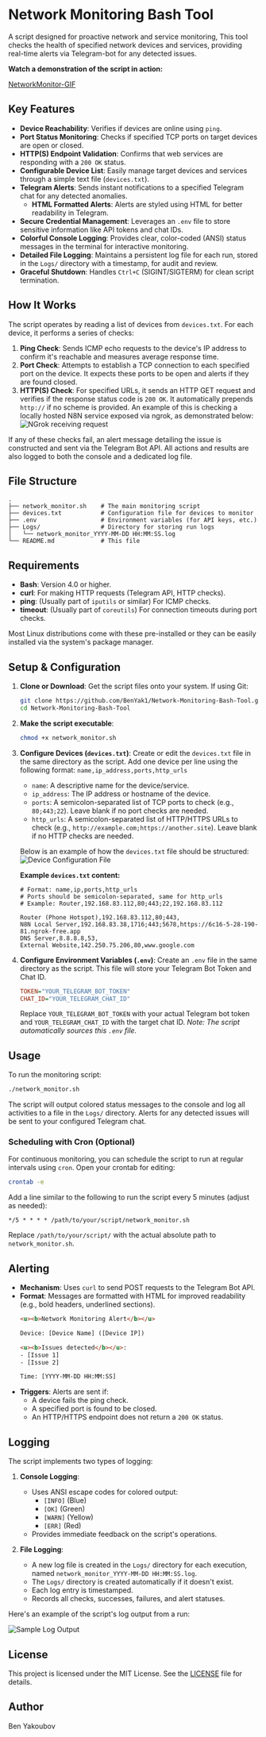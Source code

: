 # Network Monitoring Bash Tool

A script designed for proactive network and service monitoring, This tool checks the health of specified network devices and services, providing real-time alerts via Telegram-bot for any detected issues.

**Watch a demonstration of the script in action:**

[NetworkMonitor-GIF](https://github.com/BenYak1/network-monitoring-bash-tool/blob/main/assets/NetworkMonitor.gif)

## Key Features

-   **Device Reachability**: Verifies if devices are online using `ping`.
-   **Port Status Monitoring**: Checks if specified TCP ports on target devices are open or closed.
-   **HTTP(S) Endpoint Validation**: Confirms that web services are responding with a `200 OK` status.
-   **Configurable Device List**: Easily manage target devices and services through a simple text file (`devices.txt`).
-   **Telegram Alerts**: Sends instant notifications to a specified Telegram chat for any detected anomalies.
    -   **HTML Formatted Alerts**: Alerts are styled using HTML for better readability in Telegram.
-   **Secure Credential Management**: Leverages an `.env` file to store sensitive information like API tokens and chat IDs.
-   **Colorful Console Logging**: Provides clear, color-coded (ANSI) status messages in the terminal for interactive monitoring.
-   **Detailed File Logging**: Maintains a persistent log file for each run, stored in the `Logs/` directory with a timestamp, for audit and review.
-   **Graceful Shutdown**: Handles `Ctrl+C` (SIGINT/SIGTERM) for clean script termination.

## How It Works

The script operates by reading a list of devices from `devices.txt`. For each device, it performs a series of checks:

1.  **Ping Check**: Sends ICMP echo requests to the device's IP address to confirm it's reachable and measures average response time.
2.  **Port Check**: Attempts to establish a TCP connection to each specified port on the device. It expects these ports to be open and alerts if they are found closed.
3.  **HTTP(S) Check**: For specified URLs, it sends an HTTP GET request and verifies if the response status code is `200 OK`. It automatically prepends `http://` if no scheme is provided. An example of this is checking a locally hosted N8N service exposed via ngrok, as demonstrated below:
    ![NGrok receiving request](assets/ngrok.png)

If any of these checks fail, an alert message detailing the issue is constructed and sent via the Telegram Bot API. All actions and results are also logged to both the console and a dedicated log file.

## File Structure

```
.
├── network_monitor.sh    # The main monitoring script
├── devices.txt           # Configuration file for devices to monitor
├── .env                  # Environment variables (for API keys, etc.)
├── Logs/                 # Directory for storing run logs
│   └── network_monitor_YYYY-MM-DD HH:MM:SS.log
└── README.md             # This file
```

## Requirements

-   **Bash**: Version 4.0 or higher.
-   **curl**: For making HTTP requests (Telegram API, HTTP checks).
-   **ping**: (Usually part of `iputils` or similar) For ICMP checks.
-   **timeout**: (Usually part of `coreutils`) For connection timeouts during port checks.

Most Linux distributions come with these pre-installed or they can be easily installed via the system's package manager.

## Setup & Configuration

1.  **Clone or Download**:
    Get the script files onto your system. If using Git:
    ```bash
    git clone https://github.com/BenYak1/Network-Monitoring-Bash-Tool.git
    cd Network-Monitoring-Bash-Tool
    ```

2.  **Make the script executable**:
    ```bash
    chmod +x network_monitor.sh
    ```

3.  **Configure Devices (`devices.txt`)**:
    Create or edit the `devices.txt` file in the same directory as the script. Add one device per line using the following format:
    `name,ip_address,ports,http_urls`
    -   `name`: A descriptive name for the device/service.
    -   `ip_address`: The IP address or hostname of the device.
    -   `ports`: A semicolon-separated list of TCP ports to check (e.g., `80;443;22`). Leave blank if no port checks are needed.
    -   `http_urls`: A semicolon-separated list of HTTP/HTTPS URLs to check (e.g., `http://example.com;https://another.site`). Leave blank if no HTTP checks are needed.

    Below is an example of how the `devices.txt` file should be structured:
    ![Device Configuration File](assets/devicesfileconf.png)

    **Example `devices.txt` content:**
    ```plaintext
    # Format: name,ip,ports,http_urls
    # Ports should be semicolon-separated, same for http_urls
    # Example: Router,192.168.83.112,80;443;22,192.168.83.112

    Router (Phone Hotspot),192.168.83.112,80;443,
    N8N Local Server,192.168.83.38,1716;443;5678,https://6c16-5-28-190-81.ngrok-free.app
    DNS Server,8.8.8.8,53,
    External Website,142.250.75.206,80,www.google.com
    ```

4.  **Configure Environment Variables (`.env`)**:
    Create an `.env` file in the same directory as the script. This file will store your Telegram Bot Token and Chat ID.
    ```ini
    TOKEN="YOUR_TELEGRAM_BOT_TOKEN"
    CHAT_ID="YOUR_TELEGRAM_CHAT_ID"
    ```
    Replace `YOUR_TELEGRAM_BOT_TOKEN` with your actual Telegram bot token and `YOUR_TELEGRAM_CHAT_ID` with the target chat ID.
    *Note: The script automatically sources this `.env` file.*

## Usage

To run the monitoring script:
```bash
./network_monitor.sh
```
The script will output colored status messages to the console and log all activities to a file in the `Logs/` directory. Alerts for any detected issues will be sent to your configured Telegram chat.

### Scheduling with Cron (Optional)

For continuous monitoring, you can schedule the script to run at regular intervals using `cron`.
Open your crontab for editing:
```bash
crontab -e
```
Add a line similar to the following to run the script every 5 minutes (adjust as needed):
```cron
*/5 * * * * /path/to/your/script/network_monitor.sh
```
Replace `/path/to/your/script/` with the actual absolute path to `network_monitor.sh`.

## Alerting

-   **Mechanism**: Uses `curl` to send POST requests to the Telegram Bot API.
-   **Format**: Messages are formatted with HTML for improved readability (e.g., bold headers, underlined sections).
    ```html
    <u><b>Network Monitoring Alert</b></u>

    Device: [Device Name] ([Device IP])

    <u><b>Issues detected</b></u>:
    - [Issue 1]
    - [Issue 2]

    Time: [YYYY-MM-DD HH:MM:SS]
    ```
-   **Triggers**: Alerts are sent if:
    -   A device fails the ping check.
    -   A specified port is found to be closed.
    -   An HTTP/HTTPS endpoint does not return a `200 OK` status.

## Logging

The script implements two types of logging:

1.  **Console Logging**:
    -   Uses ANSI escape codes for colored output:
        -   `[INFO]` (Blue)
        -   `[OK]` (Green)
        -   `[WARN]` (Yellow)
        -   `[ERR]` (Red)
    -   Provides immediate feedback on the script's operations.

2.  **File Logging**:
    -   A new log file is created in the `Logs/` directory for each execution, named `network_monitor_YYYY-MM-DD HH:MM:SS.log`.
    -   The `Logs/` directory is created automatically if it doesn't exist.
    -   Each log entry is timestamped.
    -   Records all checks, successes, failures, and alert statuses.

Here's an example of the script's log output from a run:

![Sample Log Output](assets/network_monitor_log.png)


## License

This project is licensed under the MIT License. See the [LICENSE](LICENSE) file for details.

## Author

Ben Yakoubov
